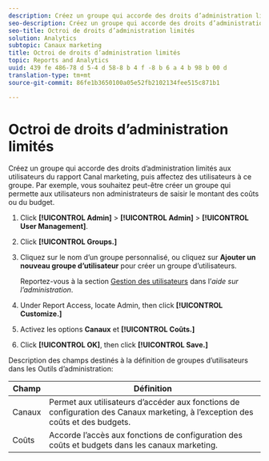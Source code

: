 ```yaml
---
description: Créez un groupe qui accorde des droits d’administration limités aux utilisateurs du rapport Canal marketing, puis affectez des utilisateurs à ce groupe. Par exemple, vous souhaitez peut-être créer un groupe qui permette aux utilisateurs non administrateurs de saisir le montant des coûts ou du budget.
seo-description: Créez un groupe qui accorde des droits d’administration limités aux utilisateurs du rapport Canal marketing, puis affectez des utilisateurs à ce groupe. Par exemple, vous souhaitez peut-être créer un groupe qui permette aux utilisateurs non administrateurs de saisir le montant des coûts ou du budget.
seo-title: Octroi de droits d’administration limités
solution: Analytics
subtopic: Canaux marketing
title: Octroi de droits d’administration limités
topic: Reports and Analytics
uuid: 439 fe 486-78 d 5-4 d 58-8 b 4 f -8 b 6 a 4 b 98 b 00 d
translation-type: tm+mt
source-git-commit: 86fe1b3650100a05e52fb2102134fee515c871b1

---
```



# Octroi de droits d’administration limités

Créez un groupe qui accorde des droits d’administration limités aux utilisateurs du rapport Canal marketing, puis affectez des utilisateurs à ce groupe. Par exemple, vous souhaitez peut-être créer un groupe qui permette aux utilisateurs non administrateurs de saisir le montant des coûts ou du budget.

1. Click **[!UICONTROL Admin]** &gt; **[!UICONTROL Admin]** &gt; **[!UICONTROL User Management]**.
1. Click **[!UICONTROL Groups.]**
1. Cliquez sur le nom d’un groupe personnalisé, ou cliquez sur **Ajouter un nouveau groupe d’utilisateur** pour créer un groupe d’utilisateurs.

   Reportez-vous à la section [Gestion des utilisateurs](https://marketing.adobe.com/resources/help/en_US/reference/index.html?f=user_management) dans l’*aide sur l’administration*.

1. Under Report Access, locate Admin, then click **[!UICONTROL Customize.]**
1. Activez les options **Canaux** et **[!UICONTROL Coûts.]**
1. Click **[!UICONTROL OK]**, then click **[!UICONTROL Save.]**

Description des champs destinés à la définition de groupes d’utilisateurs dans les Outils d’administration:

| Champ | Définition |
|--- |--- |
| Canaux | Permet aux utilisateurs d’accéder aux fonctions de configuration des Canaux marketing, à l’exception des coûts et des budgets. |
| Coûts | Accorde l’accès aux fonctions de configuration des coûts et budgets dans les canaux marketing. |
